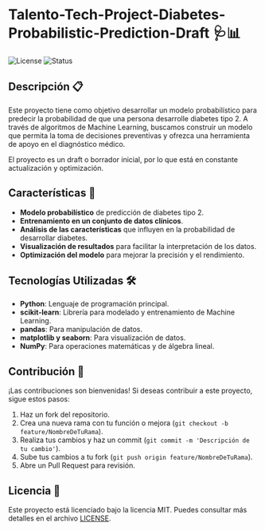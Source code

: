 # Talento-Tech-Project-Diabetes-Probabilistic-Prediction-Draft 🩺📊

![License](https://img.shields.io/badge/license-MIT-blue.svg)
![Status](https://img.shields.io/badge/status-En%20desarrollo-yellow.svg)

## Descripción 📋
Este proyecto tiene como objetivo desarrollar un modelo probabilístico para predecir la probabilidad de que una persona desarrolle diabetes tipo 2. A través de algoritmos de Machine Learning, buscamos construir un modelo que permita la toma de decisiones preventivas y ofrezca una herramienta de apoyo en el diagnóstico médico.

El proyecto es un draft o borrador inicial, por lo que está en constante actualización y optimización.

## Características 🚀
- **Modelo probabilístico** de predicción de diabetes tipo 2.
- **Entrenamiento en un conjunto de datos clínicos**.
- **Análisis de las características** que influyen en la probabilidad de desarrollar diabetes.
- **Visualización de resultados** para facilitar la interpretación de los datos.
- **Optimización del modelo** para mejorar la precisión y el rendimiento.

## Tecnologías Utilizadas 🛠️
- **Python**: Lenguaje de programación principal.
- **scikit-learn**: Librería para modelado y entrenamiento de Machine Learning.
- **pandas**: Para manipulación de datos.
- **matplotlib y seaborn**: Para visualización de datos.
- **NumPy**: Para operaciones matemáticas y de álgebra lineal.

## Contribución 🤝
¡Las contribuciones son bienvenidas! Si deseas contribuir a este proyecto, sigue estos pasos:

1. Haz un fork del repositorio.
2. Crea una nueva rama con tu función o mejora (`git checkout -b feature/NombreDeTuRama`).
3. Realiza tus cambios y haz un commit (`git commit -m 'Descripción de tu cambio'`).
4. Sube tus cambios a tu fork (`git push origin feature/NombreDeTuRama`).
5. Abre un Pull Request para revisión.

## Licencia 📄
Este proyecto está licenciado bajo la licencia MIT. Puedes consultar más detalles en el archivo [LICENSE](LICENSE).
